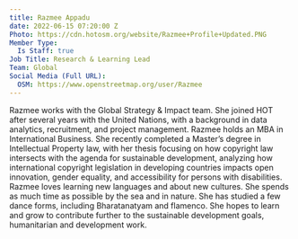 ```yaml
---
title: Razmee Appadu
date: 2022-06-15 07:20:00 Z
Photo: https://cdn.hotosm.org/website/Razmee+Profile+Updated.PNG
Member Type:
  Is Staff: true
Job Title: Research & Learning Lead
Team: Global
Social Media (Full URL):
  OSM: https://www.openstreetmap.org/user/Razmee
---
```


Razmee works with the Global Strategy & Impact team. She joined HOT after several years with the United Nations, with a background in data analytics, recruitment, and project management.
Razmee holds an MBA in International Business. She recently completed a Master’s degree in Intellectual Property law, with her thesis focusing on how copyright law intersects with the agenda for sustainable development, analyzing how international copyright legislation in developing countries impacts open innovation, gender equality, and accessibility for persons with disabilities.
Razmee loves learning new languages and about new cultures. She spends as much time as possible by the sea and in nature. She has studied a few dance forms, including Bharatanatyam and flamenco. She hopes to learn and grow to contribute further to the sustainable development goals, humanitarian and development work. 

